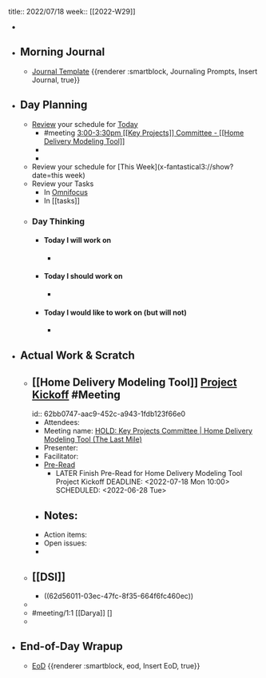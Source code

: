 title:: 2022/07/18
week:: [[2022-W29]]

-
- ## Morning Journal
	- [Journal Template](((62a73923-0d4c-4e1c-a939-7fd90622dd86))) {{renderer :smartblock, Journaling Prompts, Insert Journal, true}}
- ## Day Planning
	- [Review](((62a89da8-158e-4a7a-a23d-f866fb3100a9))) your schedule for [Today](x-fantastical3://show?date=[[2022/06/28]])
		- #meeting [3:00-3:30pm [[Key Projects]] Committee - [[Home Delivery Modeling Tool]]](((62bb0747-aac9-452c-a943-1fdb123f66e0)))
		-
		-
	- Review your schedule for [This Week](x-fantastical3://show?date=this week)
	- Review your Tasks
		- In [Omnifocus](omnifocus:///forecast)
		- In [[tasks]]
	- ### Day Thinking
		- #### Today I will work on
			-
		- #### Today I should work on
			-
		- #### Today I would like to work on (but will not)
			-
- ## Actual Work & Scratch
	- ## [[Home Delivery Modeling Tool]] [Project Kickoff](https://calendar.google.com/calendar/r?eid=NGRrMG9ubzNmMGpkbDBtaTlxZnNtbzkxMTEgZHJpb3JkYW5AaW5xdWlyZXIuY29t&ctok=ZHJpb3JkYW5AaW5xdWlyZXIuY29t) #Meeting
	  id:: 62bb0747-aac9-452c-a943-1fdb123f66e0
		- Attendees:
		- Meeting name: [HOLD: Key Projects Committee | Home Delivery Modeling Tool (The Last Mile)](https://calendar.google.com/calendar/r?eid=NGRrMG9ubzNmMGpkbDBtaTlxZnNtbzkxMTEgZHJpb3JkYW5AaW5xdWlyZXIuY29t&ctok=ZHJpb3JkYW5AaW5xdWlyZXIuY29t)
		- Presenter:
		- Facilitator:
		- [Pre-Read](((62bb0665-9072-4554-9347-df9a059d2a42)))
			- LATER Finish Pre-Read for Home Delivery Modeling Tool Project Kickoff
			  DEADLINE: <2022-07-18 Mon 10:00>
			  SCHEDULED: <2022-06-28 Tue>
		- Notes:
			-
		- Action items:
		- Open issues:
		-
	- ## [[DSI]]
		- ((62d56011-03ec-47fc-8f35-664f6fc460ec))
	-
	- #meeting/1:1 [[Darya]] []
	-
- ## End-of-Day Wrapup
	- [EoD](((62a8f8a3-8e3a-4933-a94d-35cf93d8efe9))) {{renderer :smartblock, eod, Insert EoD, true}}